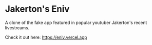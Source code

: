 # Jakerton's Eniv

A clone of the fake app featured in popular youtuber Jakerton's recent livestreams.

Check it out here: https://eniv.vercel.app

